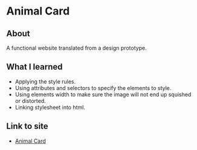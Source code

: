 # Animal Card
## About
A functional website translated from a design prototype.
## What I learned
* Applying the style rules.
* Using attributes and selectors to specify the elements to style.
* Using elements width to make sure the image will not end up squished or distorted.
* Linking stylesheet into html.

## Link to site
* [Animal Card](https://pressr2.github.io/Old-portfolio/animal_card/)

